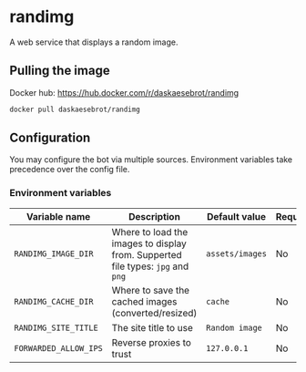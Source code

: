 # randimg

A web service that displays a random image.

## Pulling the image
Docker hub: https://hub.docker.com/r/daskaesebrot/randimg
```bash
docker pull daskaesebrot/randimg
```

## Configuration

You may configure the bot via multiple sources.
Environment variables take precedence over the config file.

### Environment variables
| Variable name | Description | Default value | Required? |
| - | - | - | - |
| `RANDIMG_IMAGE_DIR` | Where to load the images to display from. Supperted file types: `jpg` and `png` | `assets/images` | No |
| `RANDIMG_CACHE_DIR` | Where to save the cached images (converted/resized) | `cache` | No |
| `RANDIMG_SITE_TITLE` | The site title to use | `Random image` | No |
| `FORWARDED_ALLOW_IPS` | Reverse proxies to trust | `127.0.0.1` | No |
